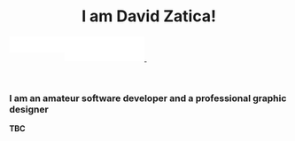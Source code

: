 <h1 align="center">
  I am David Zatica!
</h1>

<a href="https://www.instagram.com/davidzatica/">
  <img align="left" width="50px" height="30px" src="Instagram.svg">
</a>

<a href="https://www.upwork.com/freelancers/~019b064b90080117c9">
 <img align="left" width="50px" height="30px" src="Upwork.svg">
</a>

<a href="https://www.fiverr.com/david_zatica?up_rollout=true">
 <img height="45px" src="Fiverr.svg">&nbsp;
</a>

&nbsp;

### I am an amateur software developer and a professional graphic designer

**TBC**
